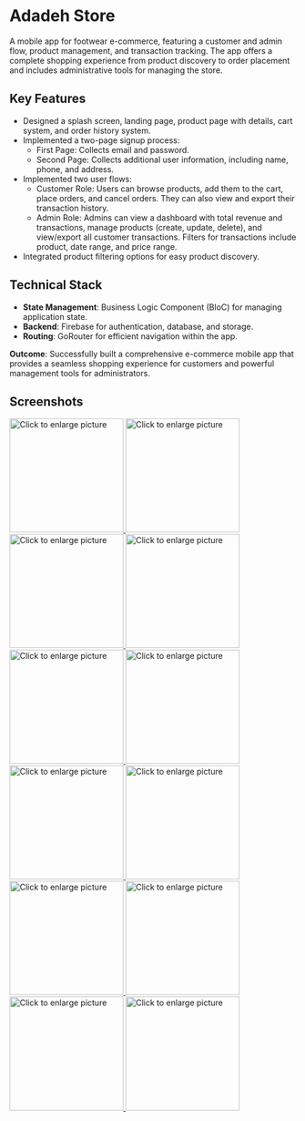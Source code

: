 # Adadeh Store

A mobile app for footwear e-commerce, featuring a customer and admin flow,
product management, and transaction tracking. The app offers a complete shopping
experience from product discovery to order placement and includes administrative tools for
managing the store.

## Key Features

- Designed a splash screen, landing page, product page with details, cart system, and
order history system.
- Implemented a two-page signup process:
  - First Page: Collects email and password.
  - Second Page: Collects additional user information, including name, phone,
and address.
- Implemented two user flows:
  - Customer Role: Users can browse products, add them to the cart, place
orders, and cancel orders. They can also view and export their transaction
history.
  - Admin Role: Admins can view a dashboard with total revenue and
transactions, manage products (create, update, delete), and view/export all
customer transactions. Filters for transactions include product, date range,
and price range.
- Integrated product filtering options for easy product discovery.

## Technical Stack

- **State Management**: Business Logic Component (BloC) for managing application
state.
- **Backend**:  Firebase for authentication, database, and storage.
- **Routing**: GoRouter for efficient navigation within the app.

**Outcome**: Successfully built a comprehensive e-commerce mobile app that provides a
seamless shopping experience for customers and powerful management tools for
administrators.

## Screenshots

<a href="https://drive.google.com/uc?export=view&id=1EbXlGPDehgtix68waz1Dt_N2lgOrmwgU"><img src="https://drive.google.com/uc?export=view&id=1EbXlGPDehgtix68waz1Dt_N2lgOrmwgU" style="width: 200px; max-width: 100%; height: auto" title="Click to enlarge picture" />
<a href="https://drive.google.com/uc?export=view&id=18xfo8ihUSspxdLecIRm5qV68i8QBl5pu"><img src="https://drive.google.com/uc?export=view&id=18xfo8ihUSspxdLecIRm5qV68i8QBl5pu" style="width: 200px; max-width: 100%; height: auto" title="Click to enlarge picture" />
<a href="https://drive.google.com/uc?export=view&id=10RCgJfV4BA_rrfkCwrE4qt4DL6iVn2rD"><img src="https://drive.google.com/uc?export=view&id=10RCgJfV4BA_rrfkCwrE4qt4DL6iVn2rD" style="width: 200px; max-width: 100%; height: auto" title="Click to enlarge picture" />
<a href="https://drive.google.com/uc?export=view&id=1YTH0AQesyHXglwmnp5tOxPkA4-wJswwV"><img src="https://drive.google.com/uc?export=view&id=1YTH0AQesyHXglwmnp5tOxPkA4-wJswwV" style="width: 200px; max-width: 100%; height: auto" title="Click to enlarge picture" />
<a href="https://drive.google.com/uc?export=view&id=1o4zhEGFQE_nYDBJqrGgz3Oa3ZJ2asQty"><img src="https://drive.google.com/uc?export=view&id=1o4zhEGFQE_nYDBJqrGgz3Oa3ZJ2asQty" style="width: 200px; max-width: 100%; height: auto" title="Click to enlarge picture" />
<a href="https://drive.google.com/uc?export=view&id=140SftiIzVtFyEc68E0RXGT4QT5TXhtoU"><img src="https://drive.google.com/uc?export=view&id=140SftiIzVtFyEc68E0RXGT4QT5TXhtoU" style="width: 200px; max-width: 100%; height: auto" title="Click to enlarge picture" />
<a href="https://drive.google.com/uc?export=view&id=17NJBgyaB158Y_UlivMy_T63x0XXyyZpO"><img src="https://drive.google.com/uc?export=view&id=17NJBgyaB158Y_UlivMy_T63x0XXyyZpO" style="width: 200px; max-width: 100%; height: auto" title="Click to enlarge picture" />
<a href="https://drive.google.com/uc?export=view&id=1Jw7BXBcgTNecQ2PIV6M5UUUAtvWyyyGx"><img src="https://drive.google.com/uc?export=view&id=1Jw7BXBcgTNecQ2PIV6M5UUUAtvWyyyGx" style="width: 200px; max-width: 100%; height: auto" title="Click to enlarge picture" />
<a href="https://drive.google.com/uc?export=view&id=1lZayZs5vixah4puvGBiLrJ1jft-rzrEY"><img src="https://drive.google.com/uc?export=view&id=1lZayZs5vixah4puvGBiLrJ1jft-rzrEY" style="width: 200px; max-width: 100%; height: auto" title="Click to enlarge picture" />
<a href="https://drive.google.com/uc?export=view&id=1u_M3SAcTgptV26JW2M3-2HR7aNNe_QYT"><img src="https://drive.google.com/uc?export=view&id=1u_M3SAcTgptV26JW2M3-2HR7aNNe_QYT" style="width: 200px; max-width: 100%; height: auto" title="Click to enlarge picture" />
<a href="https://drive.google.com/uc?export=view&id=1J2dudaYz--6Tbi4pH4uqIBEYQAQYvCQT"><img src="https://drive.google.com/uc?export=view&id=1J2dudaYz--6Tbi4pH4uqIBEYQAQYvCQT" style="width: 200px; max-width: 100%; height: auto" title="Click to enlarge picture" />
<a href="https://drive.google.com/uc?export=view&id=1raQPe7-FxQzsjBdEmwv1RdmCTBb-Jpni"><img src="https://drive.google.com/uc?export=view&id=1raQPe7-FxQzsjBdEmwv1RdmCTBb-Jpni" style="width: 200px; max-width: 100%; height: auto" title="Click to enlarge picture" />
